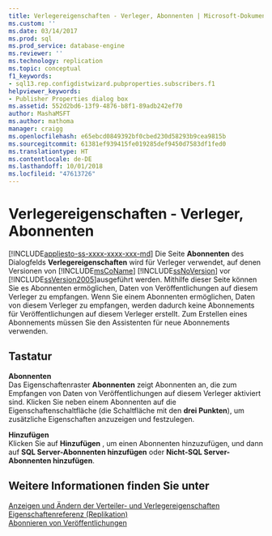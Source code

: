 ```yaml
---
title: Verlegereigenschaften - Verleger, Abonnenten | Microsoft-Dokumentation
ms.custom: ''
ms.date: 03/14/2017
ms.prod: sql
ms.prod_service: database-engine
ms.reviewer: ''
ms.technology: replication
ms.topic: conceptual
f1_keywords:
- sql13.rep.configdistwizard.pubproperties.subscribers.f1
helpviewer_keywords:
- Publisher Properties dialog box
ms.assetid: 552d2bd6-13f9-4876-b8f1-89adb242ef70
author: MashaMSFT
ms.author: mathoma
manager: craigg
ms.openlocfilehash: e65ebcd0849392bf0cbed230d58293b9cea9815b
ms.sourcegitcommit: 61381ef939415fe019285def9450d7583df1fed0
ms.translationtype: HT
ms.contentlocale: de-DE
ms.lasthandoff: 10/01/2018
ms.locfileid: "47613726"
---
```

# <a name="publisher-properties---publisher-subscribers"></a>Verlegereigenschaften - Verleger, Abonnenten
[!INCLUDE[appliesto-ss-xxxx-xxxx-xxx-md](../../includes/appliesto-ss-xxxx-xxxx-xxx-md.md)]
  Die Seite **Abonnenten** des Dialogfelds **Verlegereigenschaften** wird für Verleger verwendet, auf denen Versionen von [!INCLUDE[msCoName](../../includes/msconame-md.md)] [!INCLUDE[ssNoVersion](../../includes/ssnoversion-md.md)] vor [!INCLUDE[ssVersion2005](../../includes/ssversion2005-md.md)]ausgeführt werden. Mithilfe dieser Seite können Sie es Abonnenten ermöglichen, Daten von Veröffentlichungen auf diesem Verleger zu empfangen. Wenn Sie einem Abonnenten ermöglichen, Daten von diesem Verleger zu empfangen, werden dadurch keine Abonnements für Veröffentlichungen auf diesem Verleger erstellt. Zum Erstellen eines Abonnements müssen Sie den Assistenten für neue Abonnements verwenden.  
  
## <a name="options"></a>Tastatur  
 **Abonnenten**  
 Das Eigenschaftenraster **Abonnenten** zeigt Abonnenten an, die zum Empfangen von Daten von Veröffentlichungen auf diesem Verleger aktiviert sind. Klicken Sie neben einem Abonnenten auf die Eigenschaftenschaltfläche (die Schaltfläche mit den **drei Punkten**), um zusätzliche Eigenschaften anzuzeigen und festzulegen.  
  
 **Hinzufügen**  
 Klicken Sie auf **Hinzufügen** , um einen Abonnenten hinzuzufügen, und dann auf **SQL Server-Abonnenten hinzufügen** oder **Nicht-SQL Server-Abonnenten hinzufügen**.  
  
## <a name="see-also"></a>Weitere Informationen finden Sie unter  
 [Anzeigen und Ändern der Verteiler- und Verlegereigenschaften](../../relational-databases/replication/view-and-modify-distributor-and-publisher-properties.md)   
 [Eigenschaftenreferenz &#40;Replikation&#41;](../../relational-databases/replication/properties-reference-replication.md)   
 [Abonnieren von Veröffentlichungen](../../relational-databases/replication/subscribe-to-publications.md)  
  
  
